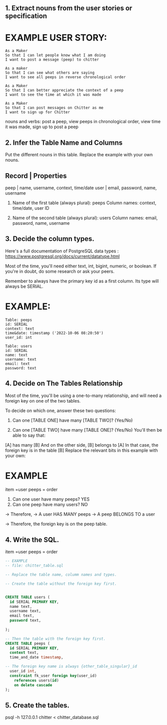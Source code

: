 ## 1. Extract nouns from the user stories or specification

# EXAMPLE USER STORY:
    As a Maker
    So that I can let people know what I am doing  
    I want to post a message (peep) to chitter

    As a maker
    So that I can see what others are saying  
    I want to see all peeps in reverse chronological order

    As a Maker
    So that I can better appreciate the context of a peep
    I want to see the time at which it was made

    As a Maker
    So that I can post messages on Chitter as me
    I want to sign up for Chitter

nouns and verbs:
post a peep, view peeps in chronological order, view time it was made, sign up to post a peep


## 2. Infer the Table Name and Columns
Put the different nouns in this table. Replace the example with your own nouns.

Record  |  Properties
-------------------------------------------------------------
peep    | name, username, context, time/date
user    | email, password, name, username 


1. Name of the first table (always plural): peeps
    Column names: context, time/date, user ID

2. Name of the second table (always plural): users
    Column names: email, password, name, username 

## 3. Decide the column types.
Here's a full documentation of PostgreSQL data types : https://www.postgresql.org/docs/current/datatype.html 

Most of the time, you'll need either text, int, bigint, numeric, or boolean. If you're in doubt, do some research or ask your peers.

Remember to always have the primary key id as a first column. Its type will always be SERIAL.

# EXAMPLE:

    Table: peeps
    id: SERIAL
    context: text
    time&date: timestamp ('2022-10-06 08:20:50')
    user_id: int

    Table: users
    id: SERIAL
    name: text
    username: text
    email: text
    password: text
  


## 4. Decide on The Tables Relationship
Most of the time, you'll be using a one-to-many relationship, and will need a foreign key on one of the two tables.

To decide on which one, answer these two questions:

1. Can one [TABLE ONE] have many [TABLE TWO]? (Yes/No)

2. Can one [TABLE TWO] have many [TABLE ONE]? (Yes/No)
You'll then be able to say that:

[A] has many [B]
And on the other side, [B] belongs to [A]
In that case, the foreign key is in the table [B]
Replace the relevant bits in this example with your own:

# EXAMPLE
item =user
peeps = order

1. Can one user have many peeps? YES
2. Can one peep have many users? NO

-> Therefore,
-> A user HAS MANY peeps
-> A peep BELONGS TO a user

-> Therefore, the foreign key is on the peep table.

## 4. Write the SQL.
item =user
peeps = order


```sql
-- EXAMPLE
-- file: chitter_table.sql

-- Replace the table name, columm names and types.

-- Create the table without the foreign key first.


CREATE TABLE users (
  id SERIAL PRIMARY KEY,
  name text,
  username text,
  email text,
  password text,
  
);

-- Then the table with the foreign key first.
CREATE TABLE peeps (
  id SERIAL PRIMARY KEY,
  context text,
  time_and_date timestamp,

-- The foreign key name is always {other_table_singular}_id
  user_id int,
  constraint fk_user foreign key(user_id)
    references users(id)
    on delete cascade
);
```

## 5. Create the tables.
psql -h 127.0.0.1 chitter < chitter_database.sql